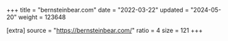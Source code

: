+++
title = "bernsteinbear.com"
date = "2022-03-22"
updated = "2024-05-20"
weight = 123648

[extra]
source = "https://bernsteinbear.com/"
ratio = 4
size = 121
+++
